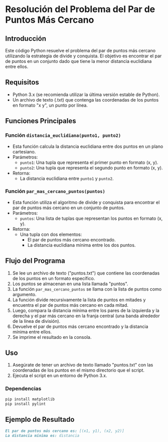 # Resolución del Problema del Par de Puntos Más Cercano

## Introducción
Este código Python resuelve el problema del par de puntos más cercano utilizando la estrategia de divide y conquista. El objetivo es encontrar el par de puntos en un conjunto dado que tiene la menor distancia euclidiana entre ellos.

## Requisitos
- Python 3.x (se recomienda utilizar la última versión estable de Python).
- Un archivo de texto (.txt) que contenga las coordenadas de los puntos en formato "x y", un punto por línea.

## Funciones Principales

### Función `distancia_euclidiana(punto1, punto2)`
- Esta función calcula la distancia euclidiana entre dos puntos en un plano cartesiano.
- Parámetros:
  - `punto1`: Una tupla que representa el primer punto en formato (x, y).
  - `punto2`: Una tupla que representa el segundo punto en formato (x, y).
- Retorna:
  - La distancia euclidiana entre `punto1` y `punto2`.

### Función `par_mas_cercano_puntos(puntos)`
- Esta función utiliza el algoritmo de divide y conquista para encontrar el par de puntos más cercano en un conjunto de puntos.
- Parámetros:
  - `puntos`: Una lista de tuplas que representan los puntos en formato (x, y).
- Retorna:
  - Una tupla con dos elementos:
    - El par de puntos más cercano encontrado.
    - La distancia euclidiana mínima entre los dos puntos.

## Flujo del Programa

1. Se lee un archivo de texto ("puntos.txt") que contiene las coordenadas de los puntos en un formato específico.
2. Los puntos se almacenan en una lista llamada "puntos".
3. La función `par_mas_cercano_puntos` se llama con la lista de puntos como argumento.
4. La función divide recursivamente la lista de puntos en mitades y encuentra el par de puntos más cercano en cada mitad.
5. Luego, compara la distancia mínima entre los pares de la izquierda y la derecha y el par más cercano en la franja central (una banda alrededor de la línea de división).
6. Devuelve el par de puntos más cercano encontrado y la distancia mínima entre ellos.
7. Se imprime el resultado en la consola.

## Uso

1. Asegúrate de tener un archivo de texto llamado "puntos.txt" con las coordenadas de los puntos en el mismo directorio que el script.
2. Ejecuta el script en un entorno de Python 3.x.

### Dependencias
```python
pip install matplotlib
pip install pylint
```

## Ejemplo de Resultado

```markdown
El par de puntos más cercano es: [(x1, y1), (x2, y2)]
La distancia mínima es: distancia
```
